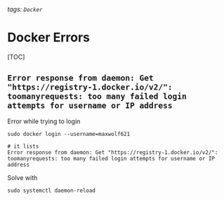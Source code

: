 ###### tags: `Docker`

# Docker Errors


[TOC]


## `Error response from daemon: Get "https://registry-1.docker.io/v2/": toomanyrequests: too many failed login attempts for username or IP address`

Error while trying to login
```bash=
sudo docker login --username=maxwolf621

# it lists
Error response from daemon: Get "https://registry-1.docker.io/v2/": toomanyrequests: too many failed login attempts for username or IP address
```


Solve with 
```bash=
sudo systemctl daemon-reload 
```


